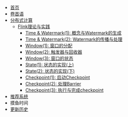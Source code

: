 <!-- sidebar.md -->
* [首页](/)
* [卷首语](preface.md)
* [分布式计算](/engineering/)
    * [Flink理论与实践](/engineering/flink/)
        * [Time & Watermark(1): 概念与Watermark的生成](/engineering/flink/time1.md)
        * [Time & Watermark(2): Watermark的传播与处理](/engineering/flink/time2.md)
        * [Window(1): 窗口的分配](/engineering/flink/window1.md)
        * [Window(2): 触发器与回收器](/engineering/flink/window2.md)
        * [Window(3): 窗口的状态](/engineering/flink/window3.md)
        * [State(1): 状态的实现(上)](/engineering/flink/state1.md)
        * [State(2): 状态的实现(下)](/engineering/flink/state2.md)
        * [Checkpoint(1): 启动Checkpoint](/engineering/flink/checkpoint1.md)
        * [Checkpoint(2): 处理Barrier](/engineering/flink/checkpoint2.md)
        * [Checkpoint(3): 执行与完成checkpoint](/engineering/flink/checkpoint3.md)
* [推荐系统](/rec/)
* 摸鱼时间
* [更新历史](changelog.md)